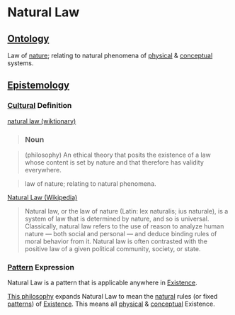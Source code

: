 # Natural Law

## [Ontology](./ontology.md)

Law of [nature](./nature.md); relating to natural phenomena of [physical](./physical-system.md) & [conceptual](./conceptual-system.md) systems.

## [Epistemology](./epistemology.md)

### [Cultural](./culture.md) Definition

<a href="http://en.wiktionary.org/wiki/natural_law" target="_blank">natural law (wiktionary)</a>

> ### Noun

> (philosophy) An ethical theory that posits the existence of a law whose content is set by nature and that therefore has validity everywhere.

> law of nature; relating to natural phenomena.

<a href="http://en.wikipedia.org/wiki/Natural_law" target="_blank">Natural Law (Wikipedia)</a>

> Natural law, or the law of nature (Latin: lex naturalis; ius naturale), is a system of law that is determined by nature, and so is universal. Classically, natural law refers to the use of reason to analyze human nature — both social and personal — and deduce binding rules of moral behavior from it. Natural law is often contrasted with the positive law of a given political community, society, or state.

### [Pattern](./pattern.md) Expression

Natural Law is a pattern that is applicable anywhere in [Existence](./existence.md).

[This philosophy](./this-philosophy.md) expands Natural Law to mean the [natural](./nature.md) rules (or fixed [patterns](./pattern.md)) of [Existence](./existence.md). This means all [physical](./physical-existence.md) & [conceptual](./conceptual-existence.md) Existence.
